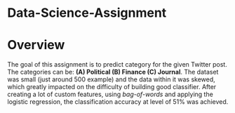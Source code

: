 # Data-Science-Assignment
# Overview
The goal of this assignment is to predict category for the given Twitter post. The categories can be: __(A) Political (B) Finance (C) Journal__. The dataset was small (just around 500 example) and the data within it was skewed, which greatly impacted on the difficulty of building good classifier. After creating a lot of custom features, using _bag-of-words_ and applying the logistic regression, the classification accuracy at level of 51% was achieved.
